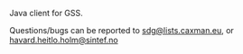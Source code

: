 
Java client for GSS.

Questions/bugs can be reported to sdg@lists.caxman.eu, or havard.heitlo.holm@sintef.no

